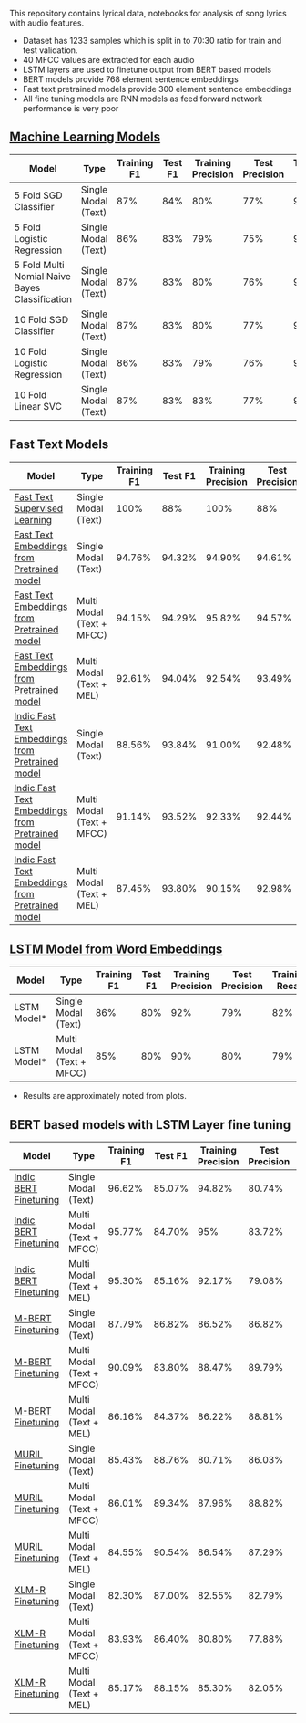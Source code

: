 This repository contains lyrical data, notebooks for analysis of song lyrics with audio features.

- Dataset has 1233 samples which is split in to 70:30 ratio for train and test validation.
- 40 MFCC values are extracted for each audio
- LSTM layers are used to finetune output from BERT based models
- BERT models provide 768 element sentence embeddings
- Fast text pretrained models provide 300 element sentence embeddings
- All fine tuning models are RNN models as feed forward network performance is very poor

## [Machine Learning Models](https://github.com/pradeep-miriyala/multi-modal-bert-models/blob/main/notebooks/Genre_classification_ML_Models.ipynb)
| Model | Type | Training F1 | Test F1 | Training Precision | Test Precision | Training Recall | Test Recall |
| -- | -- | -- | -- | -- | -- | -- | -- |
| 5 Fold SGD Classifier | Single Modal (Text) | 87% | 84% | 80% | 77% | 94% | 92% |
| 5 Fold Logistic Regression | Single Modal (Text) | 86% | 83% | 79% | 75% | 95% | 93% |
| 5 Fold Multi Nomial Naive Bayes Classification | Single Modal (Text) | 87% | 83% | 80% | 76% | 94% | 90% |
| 10 Fold SGD Classifier | Single Modal (Text) | 87% | 83% | 80% | 77% | 94% | 92% |
| 10 Fold Logistic Regression | Single Modal (Text) | 86% | 83% | 79% | 76% | 94% | 92% |
| 10 Fold Linear SVC | Single Modal (Text) | 87% | 83% | 83% | 77% | 92% | 88% |

## Fast Text Models
| Model | Type | Training F1 | Test F1 | Training Precision | Test Precision | Training Recall | Test Recall |
| -- | -- | -- | -- | -- | -- | -- | -- |
| [Fast Text Supervised Learning](https://github.com/pradeep-miriyala/multi-modal-bert-models/blob/main/notebooks/Fasttext%20Supervised%20Classification.ipynb) | Single Modal (Text) | 100% | 88% | 100% | 88% | 100% | 88% |
| [Fast Text Embeddings from Pretrained model](https://github.com/pradeep-miriyala/multi-modal-bert-models/blob/main/notebooks/FT_Vectors_and_MFCC_Fusion.ipynb) | Single Modal (Text) | 94.76% | 94.32% | 94.90% | 94.61% | 94.61% | 94.04% |
| [Fast Text Embeddings from Pretrained model](https://github.com/pradeep-miriyala/multi-modal-bert-models/blob/main/notebooks/FT_Vectors_and_MFCC_Fusion.ipynb) | Multi Modal (Text + MFCC) | 94.15% | 94.29% | 95.82% | 94.57% | 92.53% | 94.01% |
| [Fast Text Embeddings from Pretrained model](https://github.com/pradeep-miriyala/multi-modal-bert-models/blob/main/notebooks/FT_Vectors_and_MFCC_Fusion.ipynb) | Multi Modal (Text + MEL) | 92.61% | 94.04% | 92.54% | 93.49% | 92.68% | 94.61% |
| [Indic Fast Text Embeddings from Pretrained model](https://github.com/pradeep-miriyala/multi-modal-bert-models/blob/main/notebooks/Indic_FT_Simplified.ipynb) | Single Modal (Text) | 88.56% | 93.84% | 91.00% | 92.48% | 86.24% | 95.23% |
| [Indic Fast Text Embeddings from Pretrained model](https://github.com/pradeep-miriyala/multi-modal-bert-models/blob/main/notebooks/Indic_FT_Simplified.ipynb) | Multi Modal (Text + MFCC) | 91.14% | 93.52% | 92.33% | 92.44% | 89.98% | 94.64% |
| [Indic Fast Text Embeddings from Pretrained model](https://github.com/pradeep-miriyala/multi-modal-bert-models/blob/main/notebooks/Indic_FT_Simplified.ipynb) | Multi Modal (Text + MEL) | 87.45% | 93.80% | 90.15% | 92.98% | 84.90% | 94.64% |


## [LSTM Model from Word Embeddings](https://github.com/pradeep-miriyala/multi-modal-bert-models/blob/main/notebooks/LSTM_Model.ipynb)
| Model | Type | Training F1 | Test F1 | Training Precision | Test Precision | Training Recall | Test Recall |
| -- | -- | -- | -- | -- | -- | -- | -- |
| LSTM Model* | Single Modal (Text) | 86% | 80% | 92% | 79% | 82% | 82% |
| LSTM Model* | Multi Modal (Text + MFCC) | 85% | 80% | 90% | 80% | 79% | 80% |
* Results are approximately noted from plots.

## BERT based models with LSTM Layer fine tuning
| Model | Type | Training F1 | Test F1 | Training Precision | Test Precision | Training Recall | Test Recall |
| -- | -- | -- | -- | -- | -- | -- | -- |
| [Indic BERT Finetuning](https://github.com/pradeep-miriyala/multi-modal-bert-models/blob/main/notebooks/IndicBERT_Simplified.ipynb) | Single Modal (Text) | 96.62% | 85.07% | 94.82% | 80.74% | 98.5% | 89.88% |
| [Indic BERT Finetuning](https://github.com/pradeep-miriyala/multi-modal-bert-models/blob/main/notebooks/IndicBERT_Simplified.ipynb) | Multi Modal (Text + MFCC) | 95.77% | 84.70% | 95% | 83.72% | 96.56% | 85.71% |
| [Indic BERT Finetuning](https://github.com/pradeep-miriyala/multi-modal-bert-models/blob/main/notebooks/IndicBERT_Simplified.ipynb) | Multi Modal (Text + MEL) | 95.30% | 85.16% | 92.17% | 79.08% | 98.65% | 92.26% |
| [M-BERT Finetuning](https://github.com/pradeep-miriyala/multi-modal-bert-models/blob/main/notebooks/MBERT_Simplified.ipynb) | Single Modal (Text) | 87.79% | 86.82% | 86.52% | 86.82% | 89.10% | 86.82% |
| [M-BERT Finetuning](https://github.com/pradeep-miriyala/multi-modal-bert-models/blob/main/notebooks/MBERT_Simplified.ipynb) | Multi Modal (Text + MFCC) | 90.09% | 83.80% | 88.47% | 89.79% | 91.77% | 78.57% |
| [M-BERT Finetuning](https://github.com/pradeep-miriyala/multi-modal-bert-models/blob/main/notebooks/MBERT_Simplified.ipynb) | Multi Modal (Text + MEL) | 86.16% | 84.37% | 86.22% | 88.81% | 86.09% | 80.35% |
| [MURIL Finetuning](https://github.com/pradeep-miriyala/multi-modal-bert-models/blob/main/notebooks/MURIL_Simplified.ipynb) | Single Modal (Text) | 85.43% | 88.76% | 80.71% | 86.03% | 90.73% | 91.66% |
| [MURIL Finetuning](https://github.com/pradeep-miriyala/multi-modal-bert-models/blob/main/notebooks/MURIL_Simplified.ipynb) | Multi Modal (Text + MFCC) | 86.01% | 89.34% | 87.96% | 88.82% | 84.15% | 89.88% |
| [MURIL Finetuning](https://github.com/pradeep-miriyala/multi-modal-bert-models/blob/main/notebooks/MURIL_Simplified.ipynb) | Multi Modal (Text + MEL) | 84.55% | 90.54% | 86.54% | 87.29% | 82.66% | 94.04% |
| [XLM-R Finetuning](https://github.com/pradeep-miriyala/multi-modal-bert-models/blob/main/notebooks/XLMR_Simplified.ipynb) | Single Modal (Text) | 82.30% | 87.00% | 82.55% | 82.79% | 82.06% | 91.66% |
| [XLM-R Finetuning](https://github.com/pradeep-miriyala/multi-modal-bert-models/blob/main/notebooks/XLMR_Simplified.ipynb) | Multi Modal (Text + MFCC) | 83.93% | 86.40% | 80.80% | 77.88% | 87.31% | 97.00% |
| [XLM-R Finetuning](https://github.com/pradeep-miriyala/multi-modal-bert-models/blob/main/notebooks/XLMR_Simplified.ipynb) | Multi Modal (Text + MEL) | 85.17% | 88.15% | 85.30% | 82.05% | 85.05% | 95.23% |

